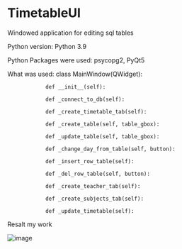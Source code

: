 # TimetableUI

Windowed application for editing sql tables

Python version: Python 3.9

Python Packages were used: psycopg2, PyQt5

What was used:
           class MainWindow(QWidget):
           
                def __init__(self):
                
                def _connect_to_db(self):
                
                def _create_timetable_tab(self):
                
                def _create_table(self, table_gbox):
                
                def _update_table(self, table_gbox):
                
                def _change_day_from_table(self, button):
                
                def _insert_row_table(self):
                
                def _del_row_table(self, button):
                
                def _create_teacher_tab(self): 
                
                def _create_subjects_tab(self):
                
                def _update_timetable(self):

Resalt my work

![image](https://user-images.githubusercontent.com/90320655/146965300-abeab8d7-47ad-4992-b0e8-c214c4e192a1.png)
